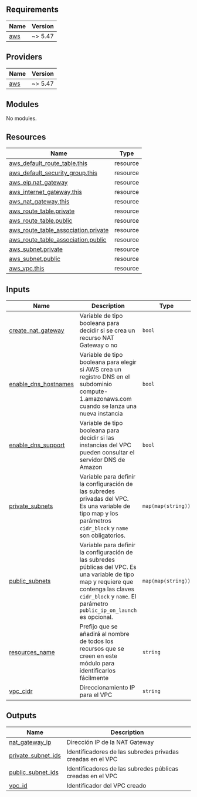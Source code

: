 <!-- BEGIN_TF_DOCS -->
## Requirements

| Name | Version |
|------|---------|
| <a name="requirement_aws"></a> [aws](#requirement\_aws) | ~> 5.47 |

## Providers

| Name | Version |
|------|---------|
| <a name="provider_aws"></a> [aws](#provider\_aws) | ~> 5.47 |

## Modules

No modules.

## Resources

| Name | Type |
|------|------|
| [aws_default_route_table.this](https://registry.terraform.io/providers/hashicorp/aws/latest/docs/resources/default_route_table) | resource |
| [aws_default_security_group.this](https://registry.terraform.io/providers/hashicorp/aws/latest/docs/resources/default_security_group) | resource |
| [aws_eip.nat_gateway](https://registry.terraform.io/providers/hashicorp/aws/latest/docs/resources/eip) | resource |
| [aws_internet_gateway.this](https://registry.terraform.io/providers/hashicorp/aws/latest/docs/resources/internet_gateway) | resource |
| [aws_nat_gateway.this](https://registry.terraform.io/providers/hashicorp/aws/latest/docs/resources/nat_gateway) | resource |
| [aws_route_table.private](https://registry.terraform.io/providers/hashicorp/aws/latest/docs/resources/route_table) | resource |
| [aws_route_table.public](https://registry.terraform.io/providers/hashicorp/aws/latest/docs/resources/route_table) | resource |
| [aws_route_table_association.private](https://registry.terraform.io/providers/hashicorp/aws/latest/docs/resources/route_table_association) | resource |
| [aws_route_table_association.public](https://registry.terraform.io/providers/hashicorp/aws/latest/docs/resources/route_table_association) | resource |
| [aws_subnet.private](https://registry.terraform.io/providers/hashicorp/aws/latest/docs/resources/subnet) | resource |
| [aws_subnet.public](https://registry.terraform.io/providers/hashicorp/aws/latest/docs/resources/subnet) | resource |
| [aws_vpc.this](https://registry.terraform.io/providers/hashicorp/aws/latest/docs/resources/vpc) | resource |

## Inputs

| Name | Description | Type | Default | Required |
|------|-------------|------|---------|:--------:|
| <a name="input_create_nat_gateway"></a> [create\_nat\_gateway](#input\_create\_nat\_gateway) | Variable de tipo booleana para decidir si se crea un recurso NAT Gateway o no | `bool` | n/a | yes |
| <a name="input_enable_dns_hostnames"></a> [enable\_dns\_hostnames](#input\_enable\_dns\_hostnames) | Variable de tipo booleana para elegir si AWS crea un registro DNS en el subdominio compute-1.amazonaws.com cuando se lanza una nueva instancia | `bool` | `null` | no |
| <a name="input_enable_dns_support"></a> [enable\_dns\_support](#input\_enable\_dns\_support) | Variable de tipo booleana para decidir si las instancias del VPC pueden consultar el servidor DNS de Amazon | `bool` | `null` | no |
| <a name="input_private_subnets"></a> [private\_subnets](#input\_private\_subnets) | Variable para definir la configuración de las subredes privadas del VPC. Es una variable de tipo map y los parámetros `cidr_block` y `name` son obligatorios. | `map(map(string))` | n/a | yes |
| <a name="input_public_subnets"></a> [public\_subnets](#input\_public\_subnets) | Variable para definir la configuración de las subredes públicas del VPC. Es una variable de tipo map y requiere que contenga las claves `cidr_block` y `name`. El parámetro `public_ip_on_launch` es opcional. | `map(map(string))` | n/a | yes |
| <a name="input_resources_name"></a> [resources\_name](#input\_resources\_name) | Prefijo que se añadirá al nombre de todos los recursos que se creen en este módulo para identificarlos fácilmente | `string` | n/a | yes |
| <a name="input_vpc_cidr"></a> [vpc\_cidr](#input\_vpc\_cidr) | Direccionamiento IP para el VPC | `string` | n/a | yes |

## Outputs

| Name | Description |
|------|-------------|
| <a name="output_nat_gateway_ip"></a> [nat\_gateway\_ip](#output\_nat\_gateway\_ip) | Dirección IP de la NAT Gateway |
| <a name="output_private_subnet_ids"></a> [private\_subnet\_ids](#output\_private\_subnet\_ids) | Identificadores de las subredes privadas creadas en el VPC |
| <a name="output_public_subnet_ids"></a> [public\_subnet\_ids](#output\_public\_subnet\_ids) | Identificadores de las subredes públicas creadas en el VPC |
| <a name="output_vpc_id"></a> [vpc\_id](#output\_vpc\_id) | Identificador del VPC creado |
<!-- END_TF_DOCS -->